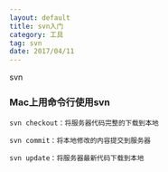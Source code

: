 ```yaml
---
layout: default
title: svn入门
category: 工具
tag: svn
date: 2017/04/11
---
```



svn

### Mac上用命令行使用svn

``` shell
svn checkout：将服务器代码完整的下载到本地

svn commit：将本地修改的内容提交到服务器

svn update：将服务器最新代码下载到本地
```














